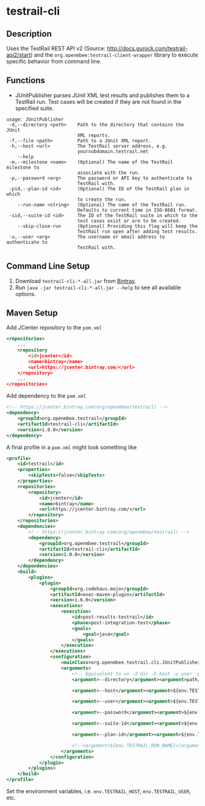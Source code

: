 # testrail-cli

## Description
Uses the TestRail REST API v2 (Source: http://docs.gurock.com/testrail-api2/start) and the `org.openmbee:testrail-client-wrapper` library to execute specific behavior from command line.

## Functions
* JUnitPublisher parses JUnit XML test results and publishes them to a TestRail run. Test cases will be created if they are not found in the specified suite.
```
usage: JUnitPublisher
 -d,--directory <path>    Path to the directory that contains the JUnit
                          XML reports.
 -f,--file <path>         Path to a JUnit XML report.
 -h,--host <url>          The TestRail server address, e.g.
                          yoursubdomain.testrail.net
    --help
 -m,--milestone <name>    (Optional) The name of the TestRail milestone to
                          associate with the run.
 -p,--password <arg>      The password or API key to authenticate to
                          TestRail with.
 -pid,--plan-id <id>      (Optional) The ID of the TestRail plan in which
                          to create the run.
    --run-name <string>   (Optional) The name of the TestRail run.
                          Defaults to current time in ISO-8601 format.
 -sid,--suite-id <id>     The ID of the TestRail suite in which to the
                          test cases exist or are to be created.
    --skip-close-run      (Optional) Providing this flag will keep the
                          TestRail run open after adding test results.
 -u,--user <arg>          The username or email address to authenticate to
                          TestRail with.
```

## Command Line Setup

1. Download `testrail-cli-*-all.jar` from [Bintray](https://bintray.com/openmbee/maven/testrail-cli).
2. Run `java -jar testrail-cli-*-all.jar --help` to see all available options.

## Maven Setup
Add JCenter repository to the `pom.xml`
```xml
<repositories>
    ...
    <repository
        <id>jcenter</id>
        <name>bintray</name>
        <url>https://jcenter.bintray.com/</url>
    </repository>
    ...
</repositories>
```

Add dependency to the `pom.xml`

```xml
<!-- https://jcenter.bintray.com/org/openmbee/testrail/ -->
<dependency>
    <groupId>org.openmbee.testrail</groupId>
    <artifactId>testrail-cli</artifactId>
    <version>1.0.0</version>
</dependency>
```

A final profile in a `pom.xml` might look something like
```xml
<profile>
    <id>testrail</id>
    <properties>
        <skipTests>false</skipTests>
    </properties>
    <repositories>
        <repository>
            <id>jcenter</id>
            <name>bintray</name>
            <url>https://jcenter.bintray.com/</url>
        </repository>
    </repositories>
    <dependencies>
        <!-- https://jcenter.bintray.com/org/openmbee/testrail/ -->
        <dependency>
            <groupId>org.openmbee.testrail</groupId>
            <artifactId>testrail-cli</artifactId>
            <version>1.0.0</version>
        </dependency>
    </dependencies>
    <build>
        <plugins>
            <plugin>
                <groupId>org.codehaus.mojo</groupId>
                <artifactId>exec-maven-plugin</artifactId>
                <version>1.6.0</version>
                <executions>
                    <execution>
                        <id>post-results-testrail</id>
                        <phase>post-integration-test</phase>
                        <goals>
                            <goal>java</goal>
                        </goals>
                    </execution>
                </executions>
                <configuration>
                    <mainClass>org.openmbee.testrail.cli.JUnitPublisher</mainClass>
                    <arguments>
                        <!-- Equivalent to => -d dir -h host -u user -p pass -sid suite-id -pid plan-id -->
                        <argument>--directory</argument><argument>path/to/junit/output</argument>

                        <argument>--host</argument><argument>${env.TESTRAIL_HOST}</argument>

                        <argument>--user</argument><argument>${env.TESTRAIL_USER}</argument>

                        <argument>--password</argument><argument>${env.TESTRAIL_PASS}</argument>

                        <argument>--suite-id</argument><argument>${env.TESTRAIL_SUITE_ID}</argument>

                        <argument>--plan-id</argument><argument>${env.TESTRAIL_PLAN_ID}</argument>

                        <!--<argument>${env.TESTRAIL_RUN_NAME}</argument>-->
                    </arguments>
                </configuration>
            </plugin>
        </plugins>
    </build>
</profile>
```
Set the environment variables, i.e. `env.TESTRAIL_HOST`, `env.TESTRAIL_USER`, etc.
